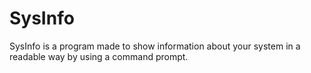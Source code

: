 # SysInfo
SysInfo is a program made to show information about your system in a readable way by using a command prompt.
